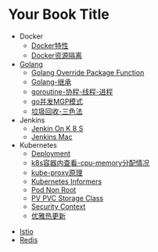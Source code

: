 # Your Book Title

- Docker
  * [Docker特性](Docker/Docker特性.md)
  * [Docker资源隔离](Docker/Docker资源隔离.md)
- [Golang](Golang/README.md)
  * [Golang Override Package Function](Golang/Golang-override-package-function.md)
  * [Golang-继承](Golang/Golang-继承.md)
  * [goroutine-协程-线程-进程](Golang/goroutine-协程-线程-进程.md)
  * [go并发MGP模式](Golang/go并发MGP模式.md)
  * [垃圾回收-三色法](Golang/垃圾回收-三色法.md)
- Jenkins
  * [Jenkin On K 8 S](Jenkins/Jenkin-on-K8s.md)
  * [Jenkins Mac](Jenkins/Jenkins-mac.md)
- Kubernetes
  * [Deployment](Kubernetes/Deployment.md)
  * [k8s容器内查看-cpu-memory分配情况](Kubernetes/k8s容器内查看-cpu-memory分配情况.md)
  * [kube-proxy原理](Kubernetes/kube-proxy原理.md)
  * [Kubernetes Informers](Kubernetes/Kubernetes-informers.md)
  * [Pod Non Root](Kubernetes/Pod-non-root.md)
  * [PV PVC Storage Class](Kubernetes/PV-PVC-StorageClass.md)
  * [Security Context](Kubernetes/SecurityContext.md)
  * [优雅热更新](Kubernetes/优雅热更新.md)
* [Istio](Istio.md)
* [Redis](Redis.md)
